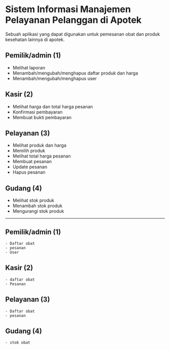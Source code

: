 # Sistem Informasi Manajemen Pelayanan Pelanggan di Apotek

Sebuah aplikasi yang dapat digunakan untuk pemesanan obat dan produk kesehatan lainnya di apotek.

## Pemilik/admin (1)

- Melihat laporan
- Menambah/mengubah/menghapus daftar produk dan harga
- Menambah/mengubah/menghapus user

## Kasir (2)

- Melihat harga dan total harga pesanan
- Konfirmasi pembayaran
- Membuat bukti pembayaran

## Pelayanan (3)

- Melihat produk dan harga
- Memilih produk
- Melihat total harga pesanan
- Membuat pesanan
- Update pesanan
- Hapus pesanan

## Gudang (4)

- Melihat stok produk
- Menambah stok produk
- Mengurangi stok produk

---

## Pemilik/admin (1)

    - Daftar obat
    - pesanan
    - User

## Kasir (2)

    - daftar obat
    - Pesanan

## Pelayanan (3)

    - Daftar obat
    - pesanan

## Gudang (4)

    - stok obat
